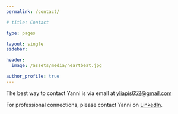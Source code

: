 ```yaml
---
permalink: /contact/

# title: Contact

type: pages

layout: single
sidebar:

header:
  image: /assets/media/heartbeat.jpg

author_profile: true
---
```


The best way to contact Yanni is via email at [yliapis652@gmail.com](yliapis652@gmail.com)

For professional connections, please contact Yanni on [LinkedIn](https://www.linkedin.com/in/yannis-liapis-970b1311b).

